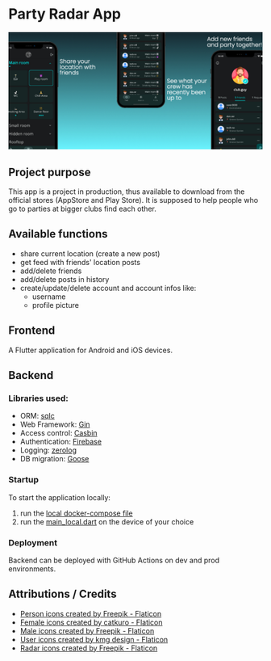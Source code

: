 # Party Radar App
![Header image](resources/cover.jpeg)

## Project purpose

This app is a project in production, thus available to download 
from the official stores (AppStore and Play Store). 
It is supposed to help people who go to parties at bigger clubs 
find each other.

## Available functions

* share current location (create a new post)
* get feed with friends' location posts
* add/delete friends
* add/delete posts in history
* create/update/delete account and account infos like:
  * username
  * profile picture

## Frontend

A Flutter application for Android and iOS devices.

## Backend

### Libraries used:
* ORM: [sqlc](https://sqlc.dev)
* Web Framework: [Gin](https://gin-gonic.com)
* Access control: [Casbin](https://casbin.org)
* Authentication: [Firebase](https://firebase.google.com)
* Logging: [zerolog](https://github.com/rs/zerolog)
* DB migration: [Goose](https://github.com/pressly/goose)

### Startup

To start the application locally:
1. run the [local docker-compose file](./backend/docker-compose.local.yaml)
2. run the [main_local.dart](./frontend/mobile/lib/main_local.dart) on the device of your choice

### Deployment

Backend can be deployed with GitHub Actions on dev and prod environments.

## Attributions / Credits
* [Person icons created by Freepik - Flaticon](https://www.flaticon.com/free-icons/person)
* [Female icons created by catkuro - Flaticon](https://www.flaticon.com/free-icons/female)
* [Male icons created by Freepik - Flaticon](https://www.flaticon.com/free-icons/male)
* [User icons created by kmg design - Flaticon](https://www.flaticon.com/free-icons/user)
* [Radar icons created by Freepik - Flaticon](https://www.flaticon.com/free-icons/radar)
